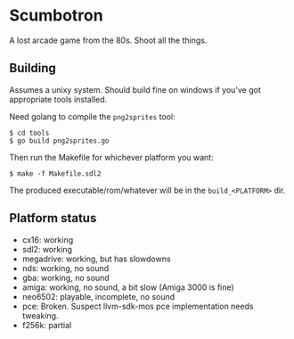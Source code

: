 # Scumbotron

A lost arcade game from the 80s.
Shoot all the things.

## Building

Assumes a unixy system. Should build fine on windows if you've got appropriate tools installed.

Need golang to compile the `png2sprites` tool:

```
$ cd tools
$ go build png2sprites.go
```

Then run the Makefile for whichever platform you want:

```
$ make -f Makefile.sdl2
```

The produced executable/rom/whatever will be in the `build_<PLATFORM>` dir.


## Platform status

- cx16: working
- sdl2: working
- megadrive: working, but has slowdowns
- nds: working, no sound
- gba: working, no sound
- amiga: working, no sound, a bit slow (Amiga 3000 is fine)
- neo6502: playable, incomplete, no sound
- pce: Broken. Suspect llvm-sdk-mos pce implementation needs tweaking.
- f256k: partial

